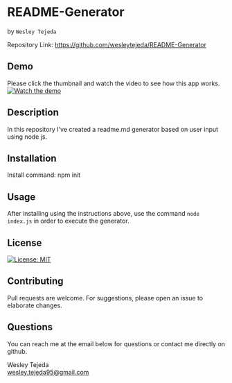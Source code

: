 
# README-Generator
by ```Wesley Tejeda```<br>

Repository Link: https://github.com/wesleytejeda/README-Generator<br>
## Demo
Please click the thumbnail and watch the video to see how this app works.<br>
[![Watch the demo](https://img.youtube.com/vi/TZjVhpT8n3I/hqdefault.jpg)](https://youtu.be/TZjVhpT8n3I)
## Description
In this repository I've created a readme.md generator based on user input using node js.

## Installation
Install command: npm init
## Usage
After installing using  the instructions above, use the command ```node index.js``` in order to execute the generator.

## License
[![License: MIT](https://img.shields.io/badge/License-MIT-yellow.svg)](https://opensource.org/licenses/MIT)

## Contributing
Pull requests are welcome. For suggestions, please open an issue to elaborate changes.

## Questions
You can reach me at the email below for questions or contact me directly on github.

  Wesley Tejeda<br>
  wesley.tejeda95@gmail.com
